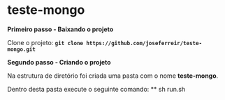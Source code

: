 # teste-mongo

**Primeiro passo - Baixando o projeto**

Clone o projeto: **`git clone https://github.com/joseferreir/teste-mongo.git`**

**Segundo passo - Criando o projeto**

Na estrutura de diretório foi criada uma pasta com o nome  **teste-mongo**.

Dentro desta pasta execute o seguinte comando:
** sh run.sh


